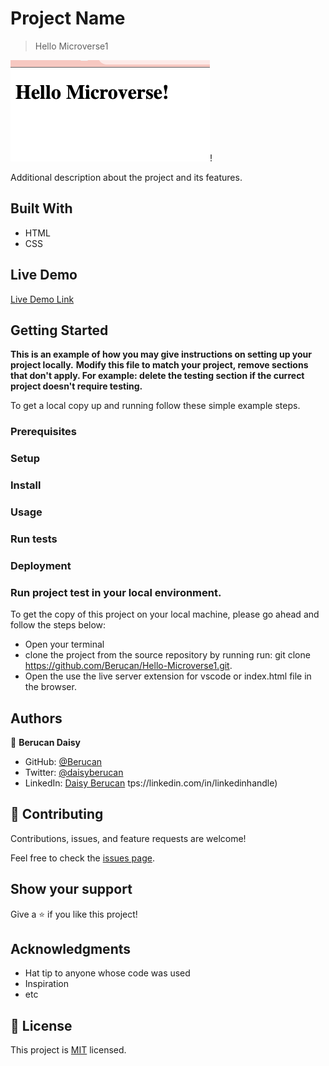 
# Project Name

> Hello Microverse1

![screenshot](./Hello.png)!

Additional description about the project and its features.

## Built With

- HTML
- CSS

## Live Demo

[Live Demo Link](https://livedemo.com)


## Getting Started

**This is an example of how you may give instructions on setting up your project locally.**
**Modify this file to match your project, remove sections that don't apply. For example: delete the testing section if the currect project doesn't require testing.**


To get a local copy up and running follow these simple example steps.

### Prerequisites

### Setup

### Install

### Usage

### Run tests

### Deployment

### Run project test in your local environment.

To get the copy of this project on your local machine, please go ahead and follow the steps below:
- Open your terminal
- clone the project from the source repository by running run: git clone https://github.com/Berucan/Hello-Microverse1.git.
- Open the use the live server extension for vscode or index.html file in the browser.


## Authors

👤 **Berucan Daisy**

- GitHub: [@Berucan](https://github.com/Berucan)
- Twitter: [@daisyberucan](https://twitter.com/home)
- LinkedIn: [Daisy Berucan](https://www.linkedin.com/in/daisy-berucan-07949814b/)
tps://linkedin.com/in/linkedinhandle)

## 🤝 Contributing

Contributions, issues, and feature requests are welcome!

Feel free to check the [issues page](../../issues/).

## Show your support

Give a ⭐️ if you like this project!

## Acknowledgments

- Hat tip to anyone whose code was used
- Inspiration
- etc

## 📝 License

This project is [MIT](./MIT.md) licensed.
